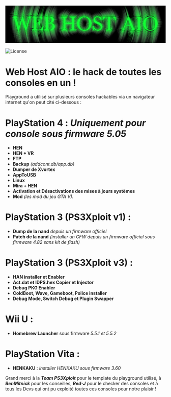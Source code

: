 ![Banner](https://github.com/chronoss09/PSXploit-Playground-for-all/blob/master/coollogo_com-88251708.png)

![License](https://img.shields.io/badge/License-GPLv2-blue.svg)

# Web Host AIO : le hack de toutes les consoles en un !
Playground a utilisé sur plusieurs consoles hackables via un navigateur internet qu'on peut cité ci-dessous :

# PlayStation 4 : *Uniquement pour console sous firmware 5.05*
* **HEN**
* **HEN + VR**
* **FTP**
* **Backup** *(addcont.db/app.db)*
* **Dumper de Xvortex**
* **AppToUSB**
* **Linux**
* **Mira + HEN**
* **Activation et Désactivations des mises à jours systèmes**
* **Mod** *(les mod du jeu GTA V).*

# PlayStation 3 (PS3Xploit v1) :
* **Dump de la nand** *depuis un firmware officiel*
* **Patch de la nand** *(installer un CFW depuis un firmware officiel sous firmware 4.82 sans kit de flash)*

# PlayStation 3 (PS3Xploit v3) :
* **HAN installer et Enabler**
* **Act.dat et IDPS.hex Copier et Injector**
* **Debug PKG Enabler**
* **ColdBoot, Wave, Gameboot, Police installer**
* **Debug Mode, Switch Debug et Plugin Swapper**

# Wii U :
* **Homebrew Launcher** sous firmware *5.5.1 et 5.5.2*

# PlayStation Vita :
* **HENKAKU** : *installer HENKAKU sous firmware 3.60*

Grand merci à la ***Team PS3Xploit*** pour le template du playground utilisé, à ***BenMitnick*** pour les conseilles, ***Red-J*** pour le checker des consoles et à tous les Devs qui ont pu exploité toutes ces consoles pour notre plaisir !
